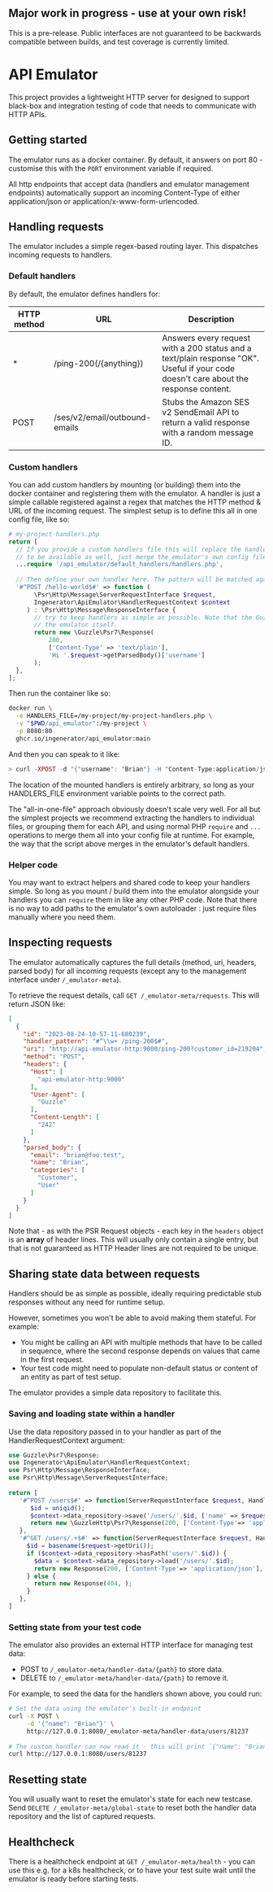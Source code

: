 ## Major work in progress - use at your own risk!

This is a pre-release. Public interfaces are not guaranteed to be backwards compatible between builds, and test coverage
is currently limited.

# API Emulator

This project provides a lightweight HTTP server for designed to support black-box and
integration testing of code that needs to communicate with HTTP APIs.

## Getting started

The emulator runs as a docker container. By default, it answers on port 80 - customise this with the `PORT` environment
variable if required.

All http endpoints that accept data (handlers and emulator management endpoints) automatically support an incoming
Content-Type of either application/json or application/x-www-form-urlencoded.

## Handling requests

The emulator includes a simple regex-based routing layer. This dispatches incoming requests to handlers.

### Default handlers

By default, the emulator defines handlers for:

| HTTP method | URL                           | Description                                                                                                                          |
|-------------|-------------------------------|--------------------------------------------------------------------------------------------------------------------------------------|
| *           | /ping-200(/{anything})        | Answers every request with a 200 status and a text/plain response "OK". Useful if your code doesn't care about the response content. |
| POST        | /ses/v2/email/outbound-emails | Stubs the Amazon SES v2 SendEmail API to return a valid response with a random message ID.                                           |

### Custom handlers

You can add custom handlers by mounting (or building) them into the docker container and registering them with the
emulator. A handler is just a simple callable registered against a regex that matches the HTTP method & URL of the
incoming
request. The simplest setup is to define this all in one config file, like so:

```php
# my-project-handlers.php
return [
  // If you provide a custom handlers file this will replace the handlers that ship with the emulator. If you want them
  // to be available as well, just merge the emulator's own config file into yours like so:
  ...require '/api_emulator/default_handlers/handlers.php',
  
  // Then define your own handler here. The pattern will be matched against the complete URL, including any querystring.
  '#^POST /hello-world$#' => function (
       \Psr\Http\Message\ServerRequestInterface $request, 
       Ingenerator\ApiEmulator\HandlerRequestContext $context
     ) : \Psr\Http\Message\ResponseInterface {
       // try to keep handlers as simple as possible. Note that the Guzzle\Psr7\Response class here is provided by
       // the emulator itself.
       return new \Guzzle\Psr7\Response(
           200,
           ['Content-Type' => 'text/plain'],
           'Hi '.$request->getParsedBody()['username']
       );
  },  
];
```

Then run the container like so:

```bash
docker run \
  -e HANDLERS_FILE=/my-project/my-project-handlers.php \
  -v "$PWD/api_emulator":/my-project \
  -p 8080:80
  ghcr.io/ingenerator/api_emulator:main  
```

And then you can speak to it like:

```php
> curl -XPOST -d "{"username": "Brian"} -H "Content-Type:application/json" http://127.0.0.1:8080/hello-world
```

The location of the mounted handlers is entirely arbitrary, so long as your HANDLERS_FILE environment variable points
to the correct path.

The "all-in-one-file" approach obviously doesn't scale very well. For all but the simplest projects we recommend
extracting the handlers to individual files, or grouping them for each API, and using normal PHP `require` and `...`
operations to merge them all into your config file at runtime. For example, the way that the script above merges in
the emulator's default handlers.

### Helper code

You may want to extract helpers and shared code to keep your handlers simple. So long as you mount / build them into
the emulator alongside your handlers you can `require` them in like any other PHP code. Note that there is no way to
add paths to the emulator's own autoloader : just require files manually where you need them.

## Inspecting requests

The emulator automatically captures the full details (method, uri, headers, parsed body) for all incoming requests
(except any to the management interface under `/_emulator-meta`).

To retrieve the request details, call `GET /_emulator-meta/requests`. This will return JSON like:

```json
[
  {
    "id": "2023-08-24-10-57-11-680239",
    "handler_pattern": "#^\\w+ /ping-200$#",
    "uri": "http://api-emulator-http:9000/ping-200?customer_id=219204",
    "method": "POST",
    "headers": {
      "Host": [
        "api-emulator-http:9000"
      ],
      "User-Agent": [
        "Guzzle"
      ],
      "Content-Length": [
        "242"
      ]
    },
    "parsed_body": {
      "email": "brian@foo.test",
      "name": "Brian",
      "categories": [
        "Customer",
        "User"
      ]
    }
  }
]
```

Note that - as with the PSR Request objects - each key in the `headers` object is an **array** of header lines. This
will usually only contain a single entry, but that is not guaranteed as HTTP Header lines are not required to be unique.

## Sharing state data between requests

Handlers should be as simple as possible, ideally requiring predictable stub responses without any need for runtime
setup.

However, sometimes you won't be able to avoid making them stateful. For example:

* You might be calling an API with multiple methods that have to be called in sequence, where the second response
  depends on values that came in the first request.
* Your test code might need to populate non-default status or content of an entity as part of test setup.

The emulator provides a simple data repository to facilitate this.

### Saving and loading state within a handler

Use the data repository passed in to your handler as part of the HandlerRequestContext argument:

```php
use Guzzle\Psr7\Response;
use Ingenerator\ApiEmulator\HandlerRequestContext;
use Psr\Http\Message\ResponseInterface;
use Psr\Http\Message\ServerRequestInterface;
     
return [
   '#^POST /users$#' => function(ServerRequestInterface $request, HandlerRequestContext $context): ResponseInterface {
      $id = uniqid();
      $context->data_repository->save('/users/'.$id, ['name' => $request->getParsedBody()['name'] ]);
      return new \GuzzleHttp\Psr7\Response(200, ['Content-Type'=> 'application/json'], json_encode(['id' => $id]));
   },
   '#^GET /users/.+$#' => function(ServerRequestInterface $request, HandlerRequestContext $context): ResponseInterface {
     $id = basename($request->getUri());
     if ($context->data_repository->hasPath('users/'.$id)) {
       $data = $context->data_repository->load('/users/'.$id);
       return new Response(200, ['Content-Type'=> 'application/json'], json_encode(['name' => $data['name']]));
     } else {
       return new Response(404, );
     }     
   },
]
```

### Setting state from your test code

The emulator also provides an external HTTP interface for managing test data:

* POST to `/_emulator-meta/handler-data/{path}` to store data.
* DELETE to `/_emulator-meta/handler-data/{path}` to remove it.

For example, to seed the data for the handlers shown above, you could run:

```bash
# Set the data using the emulator's built-in endpoint
curl -X POST \
     -d '{"name": "Brian"}' \
     http://127.0.0.1:8080/_emulator-meta/handler-data/users/81237
     
# The custom handler can now read it - this will print `{"name": "Brian"}`
curl http://127.0.0.1:8080/users/81237
```

## Resetting state

You will usually want to reset the emulator's state for each new testcase. Send `DELETE /_emulator-meta/global-state`
to reset both the handler data repository and the list of captured requests.

## Healthcheck

There is a healthcheck endpoint at `GET /_emulator-meta/health` - you can use this e.g. for a k8s healthcheck, or
to have your test suite wait until the emulator is ready before starting tests.
